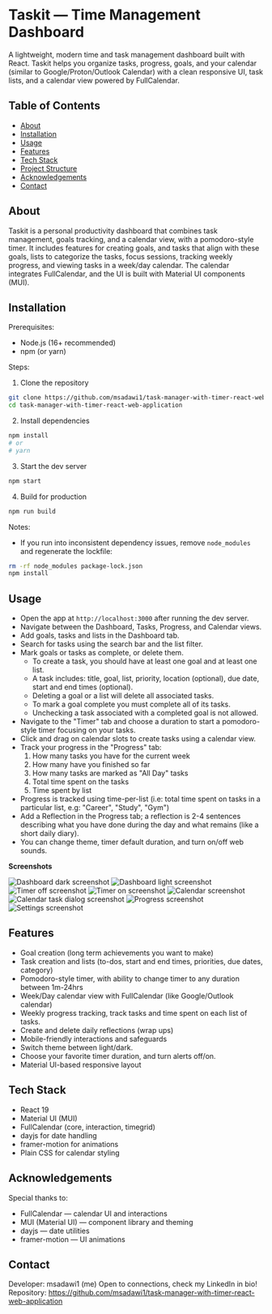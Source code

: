 # Taskit — Time Management Dashboard

A lightweight, modern time and task management dashboard built with React. Taskit helps you organize tasks, progress, goals, and your calendar (similar to Google/Proton/Outlook Calendar) with a clean responsive UI, task lists, and a calendar view powered by FullCalendar.

## Table of Contents

- [About](#about)
- [Installation](#installation)
- [Usage](#usage)
- [Features](#features)
- [Tech Stack](#tech-stack)
- [Project Structure](#project-structure)
- [Acknowledgements](#acknowledgements)
- [Contact](#contact)

## About

Taskit is a personal productivity dashboard that combines task management, goals tracking, and a calendar view, with a pomodoro-style timer. It includes features for creating goals, and tasks that align with these goals, lists to categorize the tasks, focus sessions, tracking weekly progress, and viewing tasks in a week/day calendar. The calendar integrates FullCalendar, and the UI is built with Material UI components (MUI).

## Installation

Prerequisites:
- Node.js (16+ recommended)
- npm (or yarn)

Steps:

1. Clone the repository

```bash
git clone https://github.com/msadawi1/task-manager-with-timer-react-web-application.git
cd task-manager-with-timer-react-web-application
```

2. Install dependencies

```bash
npm install
# or
# yarn
```

3. Start the dev server

```bash
npm start
```

4. Build for production

```bash
npm run build
```

Notes:
- If you run into inconsistent dependency issues, remove `node_modules` and regenerate the lockfile:

```bash
rm -rf node_modules package-lock.json
npm install
```

## Usage

- Open the app at `http://localhost:3000` after running the dev server.
- Navigate between the Dashboard, Tasks, Progress, and Calendar views.
- Add goals, tasks and lists in the Dashboard tab.
- Search for tasks using the search bar and the list filter.
- Mark goals or tasks as complete, or delete them.
	- To create a task, you should have at least one goal and at least one list.
	- A task includes: title, goal, list, priority, location (optional), due date, start and end times (optional).
	- Deleting a goal or a list will delete all associated tasks.
	- To mark a goal complete you must complete all of its tasks.
	- Unchecking a task associated with a completed goal is not allowed.
- Navigate to the "Timer" tab and choose a duration to start a pomodoro-style timer focusing on your tasks.
- Click and drag on calendar slots to create tasks using a calendar view.
- Track your progress in the "Progress" tab:
	1. How many tasks you have for the current week
	2. How many have you finished so far
	3. How many tasks are marked as "All Day" tasks
	4. Total time spent on the tasks
	5. Time spent by list
- Progress is tracked using time-per-list (i.e: total time spent on tasks in a particular list, e.g: "Career", "Study", "Gym")
- Add a Reflection in the Progress tab; a reflection is 2-4 sentences describing what you have done during the day and what remains (like a short daily diary).
- You can change theme, timer default duration, and turn on/off web sounds.

**Screenshots**

![Dashboard dark screenshot](./docs/Calendar/dashboard-main-dark.png)
![Dashboard light screenshot](./docs/Calendar/dashboard-main-light.png)
![Timer off screenshot](./docs/Timer/timer-off.png)
![Timer on screenshot](./docs/Timer/timer-on.png)
![Calendar screenshot](./docs/Calendar/calendar-main.png)
![Calendar task dialog screenshot](./docs/Calendar/calendar-dialog.png)
![Progress screenshot](./docs/Progress/progress.png)
![Settings screenshot](./docs/Settings/settings.png)

## Features

- Goal creation (long term achievements you want to make)
- Task creation and lists (to-dos, start and end times, priorities, due dates, category)
- Pomodoro-style timer, with ability to change timer to any duration between 1m-24hrs
- Week/Day calendar view with FullCalendar (like Google/Outlook calendar)
- Weekly progress tracking, track tasks and time spent on each list of tasks.
- Create and delete daily reflections (wrap ups)
- Mobile-friendly interactions and safeguards
- Switch theme between light/dark.
- Choose your favorite timer duration, and turn alerts off/on.
- Material UI-based responsive layout

## Tech Stack

- React 19
- Material UI (MUI)
- FullCalendar (core, interaction, timegrid)
- dayjs for date handling
- framer-motion for animations
- Plain CSS for calendar styling

## Acknowledgements

Special thanks to:

- FullCalendar — calendar UI and interactions
- MUI (Material UI) — component library and theming
- dayjs — date utilities
- framer-motion — UI animations

## Contact

Developer: msadawi1 (me)
Open to connections, check my LinkedIn in bio!
Repository: https://github.com/msadawi1/task-manager-with-timer-react-web-application